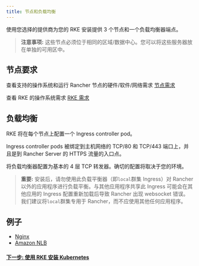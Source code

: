 ```yaml
---
title: 节点和负载均衡
---
```


使用您选择的提供商为您的 RKE 安装提供 3 个节点和一个负载均衡器端点。

> **注意事项:** 这些节点必须位于相同的区域/数据中心。您可以将这些服务器放在单独的可用区中。

## 节点要求

查看支持的操作系统和运行 Rancher 节点的硬件/软件/网络需求 [节点需求](/docs/installation/requirements/_index)

查看 RKE 的操作系统需求 [RKE 需求](https://rancher.com/docs/rke/latest/en/os/)

## 负载均衡

RKE 将在每个节点上配置一个 Ingress controller pod。

Ingress controller pods 被绑定到主机网络的 TCP/80 和 TCP/443 端口上，并且是到 Rancher Server 的 HTTPS 流量的入口点。

将负载均衡器配置为基本的 4 层 TCP 转发器。确切的配置将取决于您的环境。

> **重要:**
> 安装后，请勿使用此负载平衡器（即`local`群集 Ingress）对 Rancher 以外的应用程序进行负载平衡。与其他应用程序共享此 Ingress 可能会在其他应用的 Ingress 配置重新加载后导致 Rancher 出现 websocket 错误。我们建议将`local`群集专用于 Rancher，而不应使用其他任何应用程序。

## 例子

- [Nginx](/docs/installation/options/helm2/create-nodes-lb/nginx/_index)
- [Amazon NLB](/docs/installation/options/helm2/create-nodes-lb/nlb/_index)

#### [下一步: 使用 RKE 安装 Kubernetes](/docs/installation/options/helm2/kubernetes-rke/_index)
